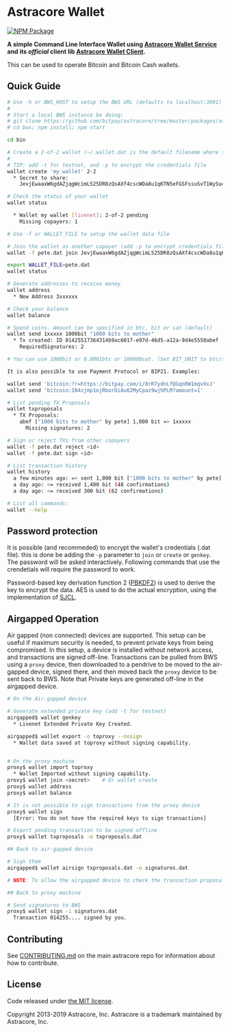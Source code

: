 # Astracore Wallet

[![NPM Package](https://img.shields.io/npm/v/astracore-wallet.svg?style=flat-square)](https://www.npmjs.org/package/astracore-wallet)

**A simple Command Line Interface Wallet using [Astracore Wallet Service](https://github.com/bitpay/astracore/tree/master/packages/astracore-wallet-service) and its _official_ client lib [Astracore Wallet Client](https://github.com/bitpay/astracore/tree/master/packages/astracore-wallet-client).**

This can be used to operate Bitcoin and Bitcoin Cash wallets.

## Quick Guide

```sh
# Use -h or BWS_HOST to setup the BWS URL (defaults to localhost:3001)
#
# Start a local BWS instance be doing:
# git clone https://github.com/bitpay/astracore/tree/master/packages/astracore-wallet-service.git bws
# cd bws; npm install; npm start

cd bin

# Create a 2-of-2 wallet (~/.wallet.dat is the default filename where the wallet critical data will be stored)
#
# TIP: add -t for testnet, and -p to encrypt the credentials file
wallet create 'my wallet' 2-2
  * Secret to share:
    JevjEwaaxW6gdAZjqgWcimL525DR8zQsAXf4cscWDa8u1qKTN5eFGSFssuSvT1WySu4YYLYMUPT

# Check the status of your wallet
wallet status

  * Wallet my wallet [livenet]: 2-of-2 pending
    Missing copayers: 1

# Use -f or WALLET_FILE to setup the wallet data file

# Join the wallet as another copayer (add -p to encrypt credentials file)
wallet -f pete.dat join JevjEwaaxW6gdAZjqgWcimL525DR8zQsAXf4cscWDa8u1qKTN5eFGSFssuSvT1WySu4YYLYMUPT

export WALLET_FILE=pete.dat
wallet status

# Generate addresses to receive money
wallet address
  * New Address 3xxxxxx

# Check your balance
wallet balance

# Spend coins. Amount can be specified in btc, bit or sat (default)
wallet send 1xxxxx 1000bit "1000 bits to mother"
  * Tx created: ID 01425517364314b9ac6017-e97d-46d5-a12a-9d4e5550abef [pending]
    RequiredSignatures: 2

# You can use 1000bit or 0.0001btc or 100000sat. (Set BIT_UNIT to btc/sat/bit to select output unit).

It is also possible to use Payment Protocol or BIP21. Examples:

wallet send 'bitcoin:?r=https://bitpay.com/i/8rR7ydnLfQGqnRW1mqvXxJ'
wallet send 'bitcoin:1N4zjmp1ojRborDiAu62MyCpaz9wjhPLM?amount=1'

# List pending TX Proposals
wallet txproposals
  * TX Proposals:
    abef ["1000 bits to mother" by pete] 1,000 bit => 1xxxxx
      Missing signatures: 2

# Sign or reject TXs from other copayers
wallet -f pete.dat reject <id>
wallet -f pete.dat sign <id>

# List transaction history
wallet history
  a few minutes ago: => sent 1,000 bit ["1000 bits to mother" by pete] (1 confirmations)
  a day ago: <= received 1,400 bit (48 confirmations)
  a day ago: <= received 300 bit (62 confirmations)

# List all commands:
wallet --help
```

## Password protection

It is possible (and recommeded) to encrypt the wallet's credentials (.dat file). this is done be adding the `-p` parameter to `join` or `create` or `genkey`. The password will be asked interactively. Following commands that use the crendetials will require the password to work.

Password-based key derivation function 2 ([PBKDF2](https://en.wikipedia.org/wiki/PBKDF2)) is used to derive the key to encrypt the data. AES is used to do the actual encryption, using the implementation of [SJCL](https://bitwiseshiftleft.github.io/sjcl/).

## Airgapped Operation

Air gapped (non connected) devices are supported. This setup can be useful if maximum security is needed, to prevent private keys from being compromised. In this setup, a device is installed without network access, and transactions are signed off-line. Transactions can be pulled from BWS using a `proxy` device, then downloaded to a pendrive to be moved to the air-gapped device, signed there, and then moved back the `proxy` device to be sent back to BWS. Note that Private keys are generated off-line in the airgapped device.

```sh
# On the Air-gapped device

# Generate extended private key (add -t for testnet)
airgapped$ wallet genkey
  * Livenet Extended Private Key Created.

airgapped$ wallet export -o toproxy --nosign
  * Wallet data saved at toproxy without signing capability.


# On the proxy machine
proxy$ wallet import toproxy
  * Wallet Imported without signing capability.
proxy$ wallet join <secret>    # Or wallet create
proxy$ wallet address
proxy$ wallet balance

# It is not possible to sign transactions from the proxy device
proxy$ wallet sign
  [Error: You do not have the required keys to sign transactions]

# Export pending transaction to be signed offline
proxy$ wallet txproposals -o txproposals.dat

## Back to air-gapped device

# Sign them
airgapped$ wallet airsign txproposals.dat -o signatures.dat

# NOTE: To allow the airgapped device to check the transaction proposals being signed, the public keys of the copayers will be imported from the txproposals archive. That information is exported automatically by the proxy machine, and encrypted using copayer's xpriv derivatives.

## Back to proxy machine

# Send signatures to BWS
proxy$ wallet sign -i signatures.dat
  Transaction 014255.... signed by you.
```

## Contributing

See [CONTRIBUTING.md](https://github.com/bitpay/astracore/blob/master/Contributing.md) on the main astracore repo for information about how to contribute.

## License

Code released under [the MIT license](https://github.com/bitpay/astracore/blob/master/LICENSE).

Copyright 2013-2019 Astracore, Inc. Astracore is a trademark maintained by Astracore, Inc.
